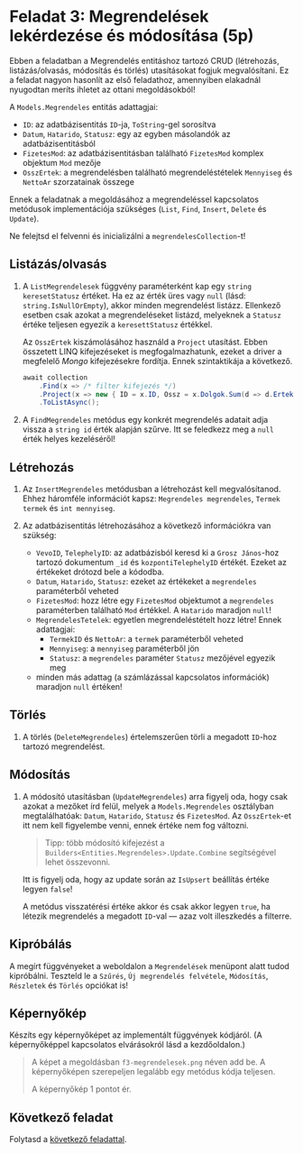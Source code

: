 # Feladat 3: Megrendelések lekérdezése és módosítása (5p)

Ebben a feladatban a Megrendelés entitáshoz tartozó CRUD (létrehozás, listázás/olvasás, módosítás és törlés) utasításokat fogjuk megvalósítani. Ez a feladat nagyon hasonlít az első feladathoz, amennyiben elakadnál nyugodtan meríts ihletet az ottani megoldásokból!

A `Models.Megrendeles` entitás adattagjai:
* `ID`: az adatbázisentitás `ID`-ja, `ToString`-gel sorosítva
* `Datum`, `Hatarido`, `Statusz`: egy az egyben másolandók az adatbázisentitásból
* `FizetesMod`: az adatbázisentitásban található `FizetesMod` komplex objektum `Mod` mezője
* `OsszErtek`: a megrendelésben található megrendeléstételek `Mennyiseg` és `NettoAr` szorzatainak összege

Ennek a feladatnak a megoldásához a megrendeléssel kapcsolatos metódusok implementációja szükséges (`List`, `Find`, `Insert`, `Delete` és `Update`).

Ne felejtsd el felvenni és inicializálni a `megrendelesCollection`-t!

## Listázás/olvasás

1. A `ListMegrendelesek` függvény paraméterként kap egy `string keresetStatusz` értéket. Ha ez az érték üres vagy `null` (lásd: `string.IsNullOrEmpty`), akkor minden megrendelést listázz. Ellenkező esetben csak azokat a megrendeléseket listázd, melyeknek a `Statusz` értéke teljesen egyezik a `keresettStatusz` értékkel.

   Az `OsszErtek` kiszámolásához használd a `Project` utasítást. Ebben összetett LINQ kifejezéseket is megfogalmazhatunk, ezeket a driver a megfelelő _Mongo_ kifejezésekre fordítja. Ennek szintaktikája a következő.

   ```csharp
   await collection
       .Find(x => /* filter kifejezés */)
       .Project(x => new { ID = x.ID, Ossz = x.Dolgok.Sum(d => d.Ertek), /* ... */ })
       .ToListAsync();
   ```

1. A `FindMegrendeles` metódus egy konkrét megrendelés adatait adja vissza a `string id` érték alapján szűrve. Itt se feledkezz meg a `null` érték helyes kezeléséről!

## Létrehozás

1. Az `InsertMegrendeles` metódusban a létrehozást kell megvalósítanod. Ehhez háromféle információt kapsz: `Megrendeles megrendeles`, `Termek termek` és `int mennyiseg`.

1. Az adatbázisentitás létrehozásához a következő információkra van szükség:
   * `VevoID`, `TelephelyID`: az adatbázisból keresd ki a `Grosz János`-hoz tartozó dokumentum `_id` és `kozpontiTelephelyID` értékét. Ezeket az értékeket drótozd bele a kódodba.
   * `Datum`, `Hatarido`, `Statusz`: ezeket az értékeket a `megrendeles` paraméterből veheted
   * `FizetesMod`: hozz létre egy `FizetesMod` objektumot a `megrendeles` paraméterben található `Mod` értékkel. A `Hatarido` maradjon `null`!
   * `MegrendelesTetelek`: egyetlen megrendeléstételt hozz létre! Ennek adattagjai:
     * `TermekID` és `NettoAr`: a `termek` paraméterből veheted
     * `Mennyiseg`: a `mennyiseg` paraméterből jön
     * `Statusz`: a `megrendeles` paraméter `Statusz` mezőjével egyezik meg
   * minden más adattag (a számlázással kapcsolatos információk) maradjon `null` értéken!

## Törlés

1. A törlés (`DeleteMegrendeles`) értelemszerűen törli a megadott `ID`-hoz tartozó megrendelést.

## Módosítás

1. A módosító utasításban (`UpdateMegrendeles`) arra figyelj oda, hogy csak azokat a mezőket írd felül, melyek a `Models.Megrendeles` osztályban megtalálhatóak: `Datum`, `Hatarido`, `Statusz` és `FizetesMod`. Az `OsszErtek`-et itt nem kell figyelembe venni, ennek értéke nem fog változni.

   > Tipp: több módosító kifejezést a `Builders<Entities.Megrendeles>.Update.Combine` segítségével lehet összevonni.

   Itt is figyelj oda, hogy az update során az `IsUpsert` beállítás értéke legyen `false`!

   A metódus visszatérési értéke akkor és csak akkor legyen `true`, ha létezik megrendelés a megadott `ID`-val — azaz volt illeszkedés a filterre.

## Kipróbálás

A megírt függvényeket a weboldalon a `Megrendelések` menüpont alatt tudod kipróbálni. Teszteld le a `Szűrés`, `Új megrendelés felvétele`, `Módosítás`, `Részletek` és `Törlés` opciókat is!

## Képernyőkép

Készíts egy képernyőképet az implementált függvények kódjáról. (A képernyőképpel kapcsolatos elvárásokról lásd a kezdőoldalon.)

   > A képet a megoldásban `f3-megrendelesek.png` néven add be. A képernyőképen szerepeljen legalább egy metódus kódja teljesen.
   >
   > A képernyőkép 1 pontot ér.

## Következő feladat

Folytasd a [következő feladattal](Feladat-4.md).